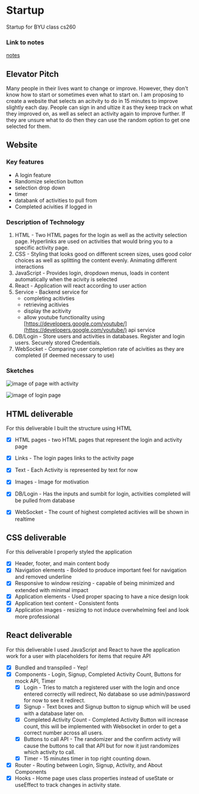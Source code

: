 # Startup
Startup for BYU class cs260

### Link to notes
[notes](notes.md)

## Elevator Pitch
Many people in their lives want to change or improve. However, they don't know how to start or sometimes even what to start on. I am proposing to create a website that selects an acitvity to do in 15 minutes to improve slightly each day. People can sign in and ultize it as they keep track on what they improved on, as well as select an activity again to improve further. If they are unsure what to do then they can use the random option to get one selected for them.

## Website

### Key features
* A login feature
* Randomize selection button
* selection drop down
* timer
* databank of activities to pull from
* Completed acivities if logged in
  

### Description of Technology
1. HTML - Two HTML pages for the login as well as the activity selection page. Hyperlinks are used on activities that would bring you to a specific activity page.
2. CSS - Styling that looks good on different screen sizes, uses good color choices as well as splitting the content evenly. Animating different interactions
3. JavaScript - Provides login, dropdown menus, loads in content automatically when the acivity is selected
4. React - Application will react according to user action
5. Service - Backend service for
     * completing acitivties
     * retrieving acitivies
     * display the acitivity
     * allow youtube functionality using [https://developers.google.com/youtube/](https://developers.google.com/youtube/) api service
7. DB/Login - Store users and activities in databases. Register and login users. Securely stored Credentials.
8. WebSocket - Comparing user completion rate of acivities as they are completed (if deemed necessary to use) 

### Sketches
![image of page with activity](https://github.com/user-attachments/assets/73e6d999-6ead-4107-8e09-ae061d134bd5)

![image of login page](https://github.com/user-attachments/assets/8d372585-497b-4fdb-abb4-83c4733df61c)


## HTML deliverable
For this deliverable I built the structure using HTML
 - [x] HTML pages - two HTML pages that represent the login and activity page
 - [x] Links - The login pages links to the activity page
 - [x] Text - Each Activity is represented by text for now
 - [x] Images - Image for motivation
 - [x] DB/Login - Has the inputs and sumbit for login, activities completed will be pulled from database
 - [x] WebSocket - The count of highest completed acitivies will be shown in realtime
  

## CSS deliverable
For this deliverable I properly styled the application
 - [x]  Header, footer, and main content body
 - [x]  Navigation elements - Bolded to produce important feel for navigation and removed underline
 - [x] Responsive to window resizing - capable of being minimized and extended with minimal impact
 - [x] Application elements - Used proper spacing to have a nice design look
 - [x] Application text content - Consistent fonts
 - [x] Application images - resizing to not induce overwhelming feel and look more professional

## React deliverable
For this deliverable I used JavaScript and React to have the application work for a user with placeholders for items that require API
 - [x]  Bundled and transpiled - Yep!
 - [x]  Components - Login, Signup, Completed Activity Count, Buttons for mock API, Timer
     - [x] Login - Tries to match a registered user with the login and once entered correctly will redirect, No database so use admin/password for now to see it redirect.
     - [x] Signup - Text boxes and Signup button to signup which will be used with a database later on.
     - [x] Completed Activity Count - Completed Activity Button will increase count, this will be implemented with Websocket in order to get a correct number across all users.
     - [x] Buttons to call API - The randomizer and the confirm activty will cause the buttons to call that API but for now it just randomizes which activity to call.
     - [x] Timer - 15 minutes timer in top right counting down.
 - [x] Router - Routing between Login, Signup, Activity, and About Components
 - [x] Hooks - Home page uses class properties instead of useState or useEffect to track changes in activity state.

